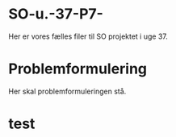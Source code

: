 # SO-u.-37-P7-
Her er vores fælles filer til SO projektet i uge 37.

# Problemformulering

Her skal problemformuleringen stå.

# test
